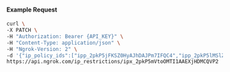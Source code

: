 <!-- Code generated for API Clients. DO NOT EDIT. -->

#### Example Request

```bash
curl \
-X PATCH \
-H "Authorization: Bearer {API_KEY}" \
-H "Content-Type: application/json" \
-H "Ngrok-Version: 2" \
-d '{"ip_policy_ids":["ipp_2pkP5jFKSZ0HyAJhDAJPm7IFQC4","ipp_2pkP5lMSlZezukdTYw8011SZwtg"]}' \
https://api.ngrok.com/ip_restrictions/ipx_2pkP5mVtoOMTI1AAEXjHDMCQVP2
```
